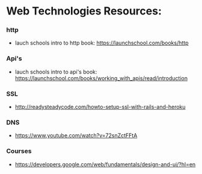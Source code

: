 # Web Technologies Resources:


### http

* lauch schools intro to http book: https://launchschool.com/books/http


### Api's

* lauch schools intro to api's book: https://launchschool.com/books/working_with_apis/read/introduction


### SSL

* http://readysteadycode.com/howto-setup-ssl-with-rails-and-heroku

### DNS
* https://www.youtube.com/watch?v=72snZctFFtA

### Courses
* https://developers.google.com/web/fundamentals/design-and-ui/?hl=en
